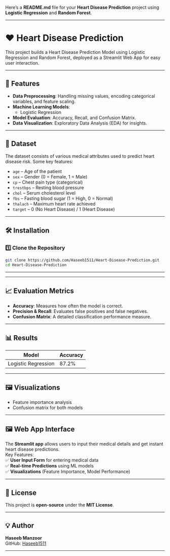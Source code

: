 Here’s a **README.md** file for your **Heart Disease Prediction** project using **Logistic Regression** and **Random Forest**.  

---

# ❤️ Heart Disease Prediction  

This project builds a Heart Disease Prediction Model using Logistic Regression and Random Forest, deployed as a Streamlit Web App for easy user interaction.

---

## 🚀 Features  
- **Data Preprocessing**: Handling missing values, encoding categorical variables, and feature scaling.  
- **Machine Learning Models**:  
  - Logistic Regression  
- **Model Evaluation**: Accuracy, Recall, and Confusion Matrix.  
- **Data Visualization**: Exploratory Data Analysis (EDA) for insights.  

---

## 📂 Dataset  
The dataset consists of various medical attributes used to predict heart disease risk. Some key features:  
- `age` – Age of the patient  
- `sex` – Gender (0 = Female, 1 = Male)  
- `cp` – Chest pain type (categorical)  
- `trestbps` – Resting blood pressure  
- `chol` – Serum cholesterol level  
- `fbs` – Fasting blood sugar (1 = High, 0 = Normal)  
- `thalach` – Maximum heart rate achieved  
- `target` – 0 (No Heart Disease) / 1 (Heart Disease)  

---

## 🛠 Installation  
### 1️⃣ Clone the Repository  
```sh
git clone https://github.com/Haseeb1511/Heart-Disease-Prediction.git
cd Heart-Disease-Prediction
```



---


---

## 📈 Evaluation Metrics  
- **Accuracy**: Measures how often the model is correct.  
- **Precision & Recall**: Evaluates false positives and false negatives.  
- **Confusion Matrix**: A detailed classification performance measure.  

---

## 📊 Results  
| Model               | Accuracy |
|---------------------|----------|
| Logistic Regression | 87.2%    |

---

## 🖼 Visualizations  
- Feature importance analysis  
- Confusion matrix for both models  

---

## 🖼 Web App Interface  
The **Streamlit app** allows users to input their medical details and get instant heart disease predictions.  
Key Features:  
✅ **User Input Form** for entering medical data  
✅ **Real-time Predictions** using ML models  
✅ **Visualizations** (Feature Importance, Model Performance) 

---

## 📜 License  
This project is **open-source** under the **MIT License**.  

---

## 💡 Author  
**Haseeb Manzoor**  
GitHub: [Haseeb1511](https://github.com/Haseeb1511)  

---











